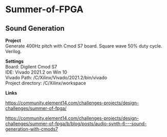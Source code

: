 # Summer-of-FPGA
## Sound Generation

**Project**<br />
Generate 400Hz pitch with Cmod S7 board. Square wave 50% duty cycle. Verilog.  

**Settings**<br />
Board: Digilent Cmod S7<br />
IDE: Vivado 2021.2 on Win 10<br />
Vivado Path: /C/Xilinx/Vivado/2021.2/bin/vivado<br />
Project directory: /C/Xilinx/workspace<br />

**Links**<br />

https://community.element14.com/challenges-projects/design-challenges/summer-of-fpga/

https://community.element14.com/challenges-projects/design-challenges/summer-of-fpga/b/blog/posts/audio-synth-6---sound-generation-with-cmods7
